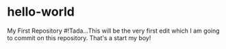 # hello-world
My First Repository
#!Tada...This will be the very first edit which I am going to commit on this repository.
That's a start my boy!
